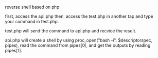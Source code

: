 reverse shell based on php

first, access the api.php
then, access the test.php in another tap and type your command in test.php.

test.php will send the command to api.php and recvice the result.

api.php will create a shell by using proc_open("bash -i", $descriptorspec, pipes),
read the command from pipes[0], and get the outputs by reading pipes[1].
